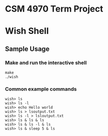 # CSM 4970 Term Project
# Wish Shell

## Sample Usage

### Make and run the interactive shell
```
make
./wish
```

### Common example commands
```
wish> ls
wish> ls -l
wish> echo Hello world
wish> ls > lsoutput.txt
wish> ls -l > lsloutput.txt
wish> ls & ls & ls
wish> ls & ls -l & ls
wish> ls & sleep 5 & ls
```